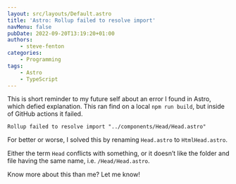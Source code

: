 ```yaml
---
layout: src/layouts/Default.astro
title: 'Astro: Rollup failed to resolve import'
navMenu: false
pubDate: 2022-09-20T13:19:20+01:00
authors:
    - steve-fenton
categories:
    - Programming
tags:
    - Astro
    - TypeScript
---
```


This is short reminder to my future self about an error I found in Astro, which defied explanation. This ran find on a local `npm run build`, but inside of GitHub actions it failed.

```
Rollup failed to resolve import "../components/Head/Head.astro"
```

For better or worse, I solved this by renaming `Head.astro` to `HtmlHead.astro`.

Either the term `Head` conflicts with something, or it doesn’t like the folder and file having the same name, i.e. `/Head/Head.astro`.

Know more about this than me? Let me know!